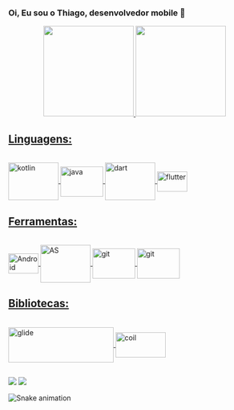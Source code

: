 ### Oi, Eu sou o Thiago, desenvolvedor mobile 👋


<div align="center">
  <a href="https://github.com/thibbatista">
  <img height="180em" src="https://github-readme-stats.vercel.app/api?username=thibbatista&show_icons=true&theme=merko&include_all_commits=true&count_private=true"/>
  <img height="180em" src="https://github-readme-stats.vercel.app/api/top-langs/?username=thibbatista&hide=javascript,html&layout=compact&langs_count=7&theme=merko"/>
  
</div>
  
  ##
  ## Linguagens:
<div style="display: inline_block"><br>
  
  
  <img align="center" alt="kotlin" height="75" width="100" src="https://cdn.jsdelivr.net/gh/devicons/devicon/icons/kotlin/kotlin-plain-wordmark.svg">
  
  <img align="center" alt="java" height="60" width="85" src="https://cdn.jsdelivr.net/gh/devicons/devicon/icons/java/java-original-wordmark.svg">
  
  <img align="center" alt="dart" height="75" width="100" src="https://cdn.jsdelivr.net/gh/devicons/devicon/icons/dart/dart-plain-wordmark.svg" />
  
  <img align="center" alt="flutter" height="40" width="60" src="https://cdn.jsdelivr.net/gh/devicons/devicon/icons/flutter/flutter-original.svg" />
 
  
  </div>
  
   ##
  
  ## Ferramentas:
  
  <div style="display: inline_block"><br>
  
  <img align="center" alt="Android" height="40" width="60" src="https://cdn.jsdelivr.net/gh/devicons/devicon/icons/android/android-original-wordmark.svg">
  
  <img align="center" alt="AS" height="75" width="100" src="https://cdn.jsdelivr.net/gh/devicons/devicon/icons/androidstudio/androidstudio-plain-wordmark.svg">
    
  <img align="center" alt="git" height="60" width="85" src="https://cdn.jsdelivr.net/gh/devicons/devicon/icons/git/git-plain-wordmark.svg">
    
   <img align="center" alt="git" height="60" width="85" src="https://cdn.jsdelivr.net/gh/devicons/devicon/icons/firebase/firebase-plain-wordmark.svg">

  ##
    
## Bibliotecas:
  
  <div> 
  
<div style="display: inline_block"><br>
  
  <img align="center" alt="glide" height="70" width="210" src="https://github.com/bumptech/glide/raw/master/static/glide_logo.png">
  <img align="center" alt="coil" height="50" width="100" src="https://coil-kt.github.io/coil/logo.svg">

  ##
  
  <div> 
    
  
    
  <a href = "mailto:thibbatista@gmail.com" target="_blank">
    <img src="https://img.shields.io/badge/-Gmail-%23333?style=for-the-badge&logo=gmail&logoColor=white" target="_blank"></a>   
 
  <a href="https://www.linkedin.com/in/thiagobsantos/" target="_blank">
    <img src="https://img.shields.io/badge/-LinkedIn-%230077B5?style=for-the-badge&logo=linkedin&logoColor=white" target="_blank"></a> 
 
 ![Snake animation](https://github.com/thibbatista/thibbatista/blob/output/github-contribution-grid-snake.svg)
 
</div>
          
          
